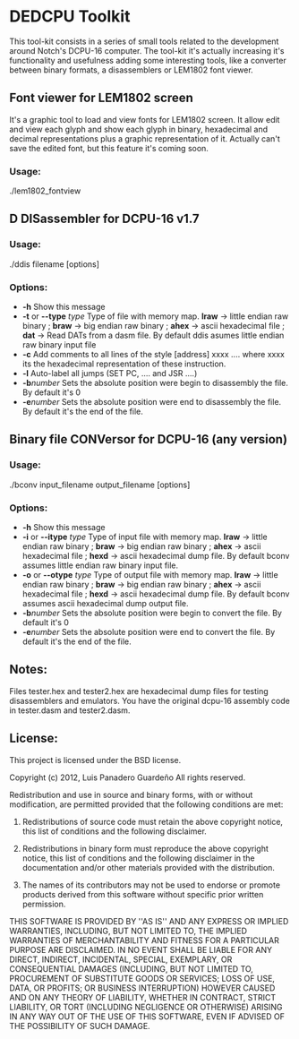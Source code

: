# DEDCPU Toolkit #

This tool-kit consists in a series of small tools related to the development around Notch's DCPU-16 computer.
The tool-kit it's actually increasing it's functionality and usefulness adding some interesting tools, like a converter between binary formats, a disassemblers or LEM1802 font viewer.

## Font viewer for LEM1802 screen ##

It's a graphic tool to load and view fonts for LEM1802 screen. It allow edit and view each glyph and show each glyph in binary, hexadecimal and decimal representations plus a graphic representation of it. Actually can't save the edited font, but this feature it's coming soon.

### Usage: ###
  ./lem1802_fontview

## D DISassembler for DCPU-16 v1.7 ##

### Usage: ###
  ./ddis filename [options]
### Options: ###
* __-h__                   Show this message
* __-t__ or __--type__ *type*  Type of file with memory map. __lraw__ -> little endian raw binary ; __braw__ -> big endian raw binary ; __ahex__ -> ascii hexadecimal file ; __dat__ -> Read DATs from a dasm file. By default ddis asumes little endian raw binary input file
* __-c__                   Add comments to all lines of the style [address] xxxx ....   where xxxx its the hexadecimal representation of these instruction.
* __-l__                   Auto-label all jumps (SET PC, .... and JSR ....)
* __-b__*number*           Sets the absolute position were begin to disassembly the file. By default it's 0
* __-e__*number*           Sets the absolute position were end to disassembly the file. By default it's the end of the file.

## Binary file CONVersor for DCPU-16 (any version) ##

### Usage: ###
  ./bconv input_filename output_filename [options]
### Options: ###
* __-h__                   Show this message
* __-i__ or __--itype__ *type* Type of input file with memory map. __lraw__ -> little endian raw binary ; __braw__ -> big endian raw binary ; __ahex__ -> ascii hexadecimal file ; __hexd__ -> ascii hexadecimal dump file. By default bconv assumes little endian raw binary input file.
* __-o__ or __--otype__ *type* Type of output file with memory map. __lraw__ -> little endian raw binary ; __braw__ -> big endian raw binary ; __ahex__ -> ascii hexadecimal file ; __hexd__ -> ascii hexadecimal dump file. By default bconv assumes ascii hexadecimal dump output file.
* __-b__*number*           Sets the absolute position were begin to convert the file. By default it's 0
* __-e__*number*           Sets the absolute position were end to convert the file. By default it's the end of the file.


## Notes: ##
Files tester.hex and tester2.hex are hexadecimal dump files for testing disassemblers and emulators. You have the original dcpu-16 assembly code in tester.dasm and tester2.dasm.

## License: ##
This project is licensed under the BSD license.

Copyright (c) 2012, Luis Panadero Guardeño
All rights reserved.

Redistribution and use in source and binary forms, with or without
modification, are permitted provided that the following conditions are met:

1. Redistributions of source code must retain the above copyright
   notice, this list of conditions and the following disclaimer.
   
2. Redistributions in binary form must reproduce the above copyright
   notice, this list of conditions and the following disclaimer in the
   documentation and/or other materials provided with the distribution.
   
3. The names of its contributors may not be used to endorse or promote
   products derived from this software without specific prior written permission.

THIS SOFTWARE IS PROVIDED BY <COPYRIGHT HOLDER> ''AS IS'' AND ANY
EXPRESS OR IMPLIED WARRANTIES, INCLUDING, BUT NOT LIMITED TO, THE IMPLIED
WARRANTIES OF MERCHANTABILITY AND FITNESS FOR A PARTICULAR PURPOSE ARE
DISCLAIMED. IN NO EVENT SHALL <COPYRIGHT HOLDER> BE LIABLE FOR ANY
DIRECT, INDIRECT, INCIDENTAL, SPECIAL, EXEMPLARY, OR CONSEQUENTIAL DAMAGES
(INCLUDING, BUT NOT LIMITED TO, PROCUREMENT OF SUBSTITUTE GOODS OR SERVICES;
LOSS OF USE, DATA, OR PROFITS; OR BUSINESS INTERRUPTION) HOWEVER CAUSED AND
ON ANY THEORY OF LIABILITY, WHETHER IN CONTRACT, STRICT LIABILITY, OR TORT
(INCLUDING NEGLIGENCE OR OTHERWISE) ARISING IN ANY WAY OUT OF THE USE OF THIS
SOFTWARE, EVEN IF ADVISED OF THE POSSIBILITY OF SUCH DAMAGE.

